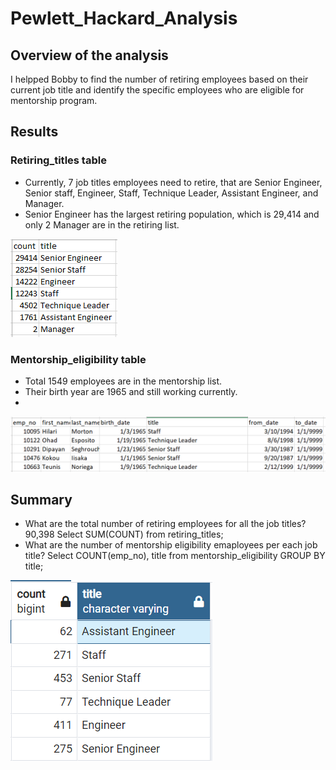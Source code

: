 # Pewlett_Hackard_Analysis
## Overview of the analysis
I helpped Bobby to find the number of retiring employees based on their current job title and identify the specific employees who are eligible for mentorship program. 

## Results
### Retiring_titles table
- Currently, 7 job titles employees need to retire, that are Senior Engineer, Senior staff, Engineer, Staff, Technique Leader, Assistant Engineer, and Manager.
- Senior Engineer has the largest retiring population, which is 29,414 and only 2 Manager are in the retiring list.

![](retiring_titles.PNG)
### Mentorship_eligibility table
- Total 1549 employees are in the mentorship list. 
- Their birth year are 1965 and still working currently.
- 
![](Mentorship_eligibility.PNG)
## Summary
- What are the total number of retiring employees for all the job titles? 90,398
Select SUM(COUNT) from retiring_titles;
- What are the number of mentorship eligibility emaployees per each job title?
Select COUNT(emp_no), title 
from mentorship_eligibility
GROUP BY title;

![](summary_question.PNG)

